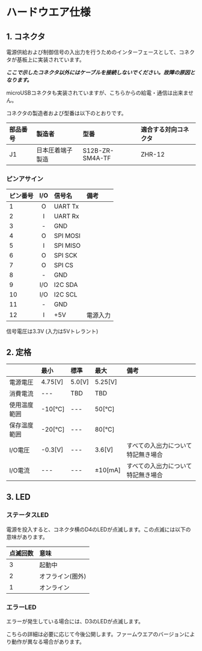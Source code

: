 # ハードウエア仕様


## 1. コネクタ

電源供給および制御信号の入出力を行うためのインターフェースとして、コネクタが基板上に実装されています。

***ここで示したコネクタ以外にはケーブルを接続しないでください。故障の原因となります。***

microUSBコネクタも実装されていますが、こちらからの給電・通信は出来ません。

コネクタの製造者および型番は以下のとおりです。


|部品番号|       製造者      |      型番     |適合する対向コネクタ|
|:-------|:------------------|:--------------|:-------------------|
|   J1   |  日本圧着端子製造 |S12B-ZR-SM4A-TF|       ZHR-12       |


### ピンアサイン
|ピン番号| I/O |  信号名  |   備考   |
|:-------|:---:|:---------|:---------|
|   1    |  O  | UART Tx  |          |
|   2    |  I  | UART Rx  |          |
|   3    |  -  | GND      |          |
|   4    |  O  | SPI MOSI |          |
|   5    |  I  | SPI MISO |          |
|   6    |  O  | SPI SCK  |          |
|   7    |  O  | SPI CS   |          |
|   8    |  -  | GND      |          |
|   9    | I/O | I2C SDA  |          |
|   10   | I/O | I2C SCL  |          |
|   11   |  -  | GND      |          |
|   12   |  I  | +5V      | 電源入力 |

信号電圧は3.3V (入力は5Vトレラント)


## 2. 定格
|              | 最小    | 標準   | 最大     | 備考                              |
|:-------------|:--------|:-------|:---------|:----------------------------------|
| 電源電圧     | 4.75[V] | 5.0[V] | 5.25[V]  |                                   |
| 消費電流     | ---     | TBD    | TBD      |                                   |
| 使用温度範囲 | -10[℃] | ---    | 50[℃]   |                                   |
| 保存温度範囲 | -20[℃] | ---    | 80[℃]   |                                   |
| I/O電圧      | -0.3[V] | ---    | 3.6[V]   | すべての入出力について特記無き場合|
| I/O電流      | ---     | ---    | ±10[mA] | すべての入出力について特記無き場合|


## 3. LED

### ステータスLED

電源を投入すると、コネクタ横のD4のLEDが点滅します。この点滅には以下の意味があります。


| 点滅回数 | 意味 |
|:--------|:-----|
| 3 | 起動中 |
| 2 | オフライン(圏外) |
| 1 | オンライン |



### エラーLED

エラーが発生している場合には、D3のLEDが点滅します。

こちらの詳細は必要に応じて今後公開します。ファームウエアのバージョンにより動作が異なる場合があります。
